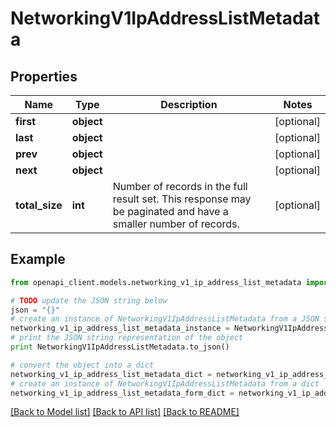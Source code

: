# NetworkingV1IpAddressListMetadata


## Properties
Name | Type | Description | Notes
------------ | ------------- | ------------- | -------------
**first** | **object** |  | [optional] 
**last** | **object** |  | [optional] 
**prev** | **object** |  | [optional] 
**next** | **object** |  | [optional] 
**total_size** | **int** | Number of records in the full result set. This response may be paginated and have a smaller number of records. | [optional] 

## Example

```python
from openapi_client.models.networking_v1_ip_address_list_metadata import NetworkingV1IpAddressListMetadata

# TODO update the JSON string below
json = "{}"
# create an instance of NetworkingV1IpAddressListMetadata from a JSON string
networking_v1_ip_address_list_metadata_instance = NetworkingV1IpAddressListMetadata.from_json(json)
# print the JSON string representation of the object
print NetworkingV1IpAddressListMetadata.to_json()

# convert the object into a dict
networking_v1_ip_address_list_metadata_dict = networking_v1_ip_address_list_metadata_instance.to_dict()
# create an instance of NetworkingV1IpAddressListMetadata from a dict
networking_v1_ip_address_list_metadata_form_dict = networking_v1_ip_address_list_metadata.from_dict(networking_v1_ip_address_list_metadata_dict)
```
[[Back to Model list]](../ccloud/README.md#documentation-for-models) [[Back to API list]](../ccloud/README.md#documentation-for-api-endpoints) [[Back to README]](../ccloud/README.md)


